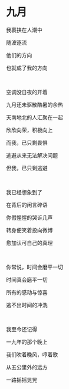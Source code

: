 # 九月

我裹挟在人潮中

随波逐流

他们的方向

也就成了我的方向

<br>

空调没日夜的开着

九月还未驱散酷暑的余热

天南地北的人汇聚在一起

欣欣向荣，积极向上

而我，已只剩畏惧

逃避从来无法解决问题

但我，已只剩逃避

<br>

我已经想象到了

在背后的闲言碎语

你假惺惺的哭诉几声

转身便笑着投向微博

愈加认可自己的真理

<br>

你常说，时间会磨平一切

时间真会磨平一切

所有的感动与惊喜

逃不出时间的冲洗

<br>

我至今还记得

一九年的那个晚上

我们吹着晚风，哼着歌

从五公里外的远方

一路摇摇晃晃
